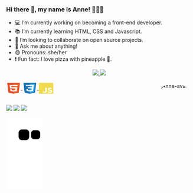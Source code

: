 ### Hi there 👋, my name is Anne! 👩🏼‍💻
- 💻 I’m currently working on becoming a front-end developer.
- 📚 I’m currently learning HTML, CSS and Javascript.
- 👯 I’m looking to collaborate on open source projects.
- 💬 Ask me about anything!
- 😄 Pronouns: she/her
- ❗️ Fun fact: I love pizza with pineapple 🍍.

<div align="center">
  <a href="https://github.com/annereginatto">
  <img height="180em" src="https://github-readme-stats.vercel.app/api?username=annereginatto&show_icons=true&theme=omni&include_all_commits=true&count_private=true"/>
  <img height="180em" src="https://github-readme-stats.vercel.app/api/top-langs/?username=annereginatto&layout=compact&langs_count=7&theme=omni"/>
</div>
  
  <div style="display: inline_block"><br>
  <img align="center" alt="Anne-HTML" height="30" width="40" src="https://raw.githubusercontent.com/devicons/devicon/master/icons/html5/html5-original.svg">
  <img align="center" alt="Anne-CSS" height="30" width="40" src="https://raw.githubusercontent.com/devicons/devicon/master/icons/css3/css3-original.svg">
  <img align="center" alt="Anne-Js" height="30" width="40" src="https://raw.githubusercontent.com/devicons/devicon/master/icons/javascript/javascript-plain.svg">
  <img align="right" alt="Anne-avatar" height="150" style="border-radius: 50px;" src="https://media.discordapp.net/attachments/890918354225868823/890918645201530920/AvatarMaker.png">
</div>
  
  ##

<div>
  <a href="https://www.linkedin.com/in/anne-reginatto/" target="_blank"><img src="https://img.shields.io/badge/LinkedIn-0077B5?style=for-the-badge&logo=linkedin&logoColor=white" target="_blank"></a> 
 <a href="https://discordapp.com/users/885167937298763807/" target="_blank"><img src="https://img.shields.io/badge/Discord-7289DA?style=for-the-badge&logo=discord&logoColor=white" target="_blank"></a> 
  <a href = "mailto:annereginatto@gmail.com"><img src="https://img.shields.io/badge/Gmail-D14836?style=for-the-badge&logo=gmail&logoColor=white" target="_blank"></a>
 
  ![Snake animation](https://github.com/rafaballerini/rafaballerini/blob/output/github-contribution-grid-snake.svg)
 
</div>



